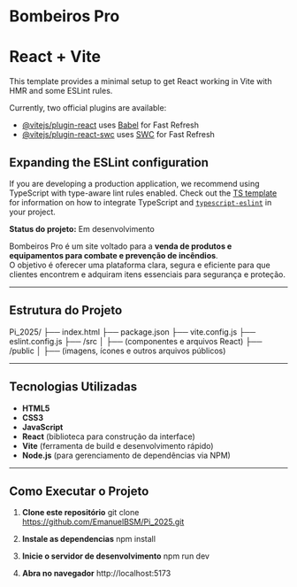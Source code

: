# Bombeiros Pro

# React + Vite

This template provides a minimal setup to get React working in Vite with HMR and some ESLint rules.

Currently, two official plugins are available:

- [@vitejs/plugin-react](https://github.com/vitejs/vite-plugin-react/blob/main/packages/plugin-react) uses [Babel](https://babeljs.io/) for Fast Refresh
- [@vitejs/plugin-react-swc](https://github.com/vitejs/vite-plugin-react/blob/main/packages/plugin-react-swc) uses [SWC](https://swc.rs/) for Fast Refresh

## Expanding the ESLint configuration

If you are developing a production application, we recommend using TypeScript with type-aware lint rules enabled. Check out the [TS template](https://github.com/vitejs/vite/tree/main/packages/create-vite/template-react-ts) for information on how to integrate TypeScript and [`typescript-eslint`](https://typescript-eslint.io) in your project.



**Status do projeto:**  Em desenvolvimento

Bombeiros Pro é um site voltado para a **venda de produtos e equipamentos para combate e prevenção de incêndios**.  
O objetivo é oferecer uma plataforma clara, segura e eficiente para que clientes encontrem e adquiram itens essenciais para segurança e proteção.

---

##  Estrutura do Projeto
Pi_2025/
├── index.html
├── package.json
├── vite.config.js
├── eslint.config.js
├── /src
│   ├── (componentes e arquivos React)
├── /public
│   ├── (imagens, ícones e outros arquivos públicos)

---

## Tecnologias Utilizadas

- **HTML5**
- **CSS3**
- **JavaScript**
- **React** (biblioteca para construção da interface)
- **Vite** (ferramenta de build e desenvolvimento rápido)
- **Node.js** (para gerenciamento de dependências via NPM)

---

## Como Executar o Projeto

1. **Clone este repositório**
   git clone https://github.com/EmanuelBSM/Pi_2025.git

2. **Instale as dependencias**
    npm install

3. **Inicie o servidor de desenvolvimento**
    npm run dev

4. **Abra no navegador**
    http://localhost:5173
    

